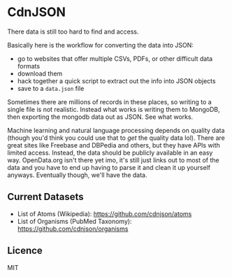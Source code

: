# CdnJSON

There data is still too hard to find and access.

Basically here is the workflow for converting the data into JSON:

- go to websites that offer multiple CSVs, PDFs, or other difficult data formats
- download them
- hack together a quick script to extract out the info into JSON objects
- save to a `data.json` file

Sometimes there are millions of records in these places, so writing to a single file is not realistic. Instead what works is writing them to MongoDB, then exporting the mongodb data out as JSON. See what works.

Machine learning and natural language processing depends on quality data (though you'd think you could use that to _get_ the quality data lol). There are great sites like Freebase and DBPedia and others, but they have APIs with limited access. Instead, the data should be publicly available in an easy way. OpenData.org isn't there yet imo, it's still just links out to most of the data and you have to end up having to parse it and clean it up yourself anyways. Eventually though, we'll have the data.

## Current Datasets

- List of Atoms (Wikipedia): https://github.com/cdnjson/atoms
- List of Organisms (PubMed Taxonomy): https://github.com/cdnjson/organisms

## Licence

MIT